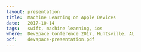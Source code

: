 ```yaml
---
layout: presentation
title:  Machine Learning on Apple Devices
date:   2017-10-14
tags:   swift, machine learning, ios
where:  DevSpace Conference 2017, Huntsville, AL
pdf:    devspace-presentation.pdf
---
```

